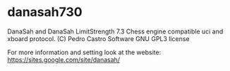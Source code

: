 # danasah730
DanaSah and DanaSah LimitStrength 7.3
Chess engine compatible uci and xboard protocol.
(C) Pedro Castro
Software GNU GPL3 license

For more information and setting look at the website: https://sites.google.com/site/danasah/

